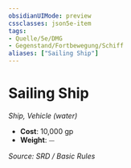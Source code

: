 ```yaml
---
obsidianUIMode: preview
cssclasses: json5e-item
tags:
- Quelle/5e/DMG
- Gegenstand/Fortbewegung/Schiff
aliases: ["Sailing Ship"]
---
```

# Sailing Ship
*Ship, Vehicle (water)*  

- **Cost**: 10,000 gp
- **Weight**: ⏤

*Source: SRD / Basic Rules*